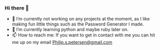 ### Hi there 👋


- 🔭 I’m currently not working on any projects at the moment, as I like making fun little things such as the Password Generator I made.
- 🌱 I’m currently learning python and maybe ruby later on.
- 📫 How to reach me: If you want to get in contact with me you can hit me up on my email Philip.s.petersen@gmail.com


